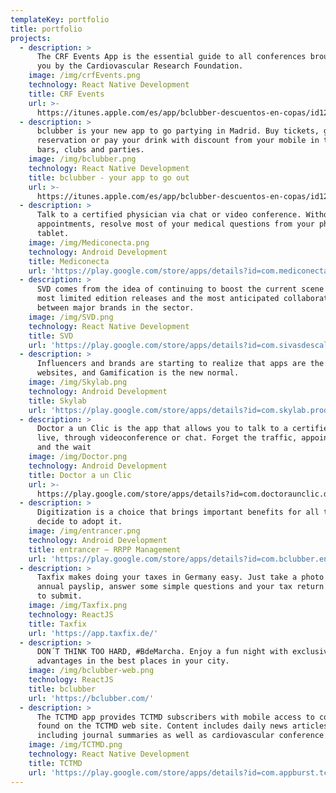```yaml
---
templateKey: portfolio
title: portfolio
projects:
  - description: >
      The CRF Events App is the essential guide to all conferences brought to
      you by the Cardiovascular Research Foundation.
    image: /img/crfEvents.png
    technology: React Native Development
    title: CRF Events
    url: >-
      https://itunes.apple.com/es/app/bclubber-descuentos-en-copas/id1254393987?mt=8
  - description: >
      bclubber is your new app to go partying in Madrid. Buy tickets, get your
      reservation or pay your drink with discount from your mobile in the best
      bars, clubs and parties.
    image: /img/bclubber.png
    technology: React Native Development
    title: bclubber - your app to go out
    url: >-
      https://itunes.apple.com/es/app/bclubber-descuentos-en-copas/id1254393987?mt=8
  - description: >
      Talk to a certified physician via chat or video conference. Without
      appointments, resolve most of your medical questions from your phone or
      tablet.
    image: /img/Mediconecta.png
    technology: Android Development
    title: Mediconecta
    url: 'https://play.google.com/store/apps/details?id=com.mediconecta.mediconecta1'
  - description: >
      SVD comes from the idea of continuing to boost the current scene of the
      most limited edition releases and the most anticipated collaborations
      between major brands in the sector.
    image: /img/SVD.png
    technology: React Native Development
    title: SVD
    url: 'https://play.google.com/store/apps/details?id=com.sivasdescalzo.svd_app'
  - description: >
      Influencers and brands are starting to realize that apps are the new
      websites, and Gamification is the new normal.
    image: /img/Skylab.png
    technology: Android Development
    title: Skylab
    url: 'https://play.google.com/store/apps/details?id=com.skylab.production'
  - description: >
      Doctor a un Clic is the app that allows you to talk to a certified doctor
      live, through videoconference or chat. Forget the traffic, appointments
      and the wait
    image: /img/Doctor.png
    technology: Android Development
    title: Doctor a un Clic
    url: >-
      https://play.google.com/store/apps/details?id=com.doctoraunclic.doctoraunclic1
  - description: >
      Digitization is a choice that brings important benefits for all those who
      decide to adopt it.
    image: /img/entrancer.png
    technology: Android Development
    title: entrancer – RRPP Management
    url: 'https://play.google.com/store/apps/details?id=com.bclubber.entrancer'
  - description: >
      Taxfix makes doing your taxes in Germany easy. Just take a photo of you
      annual payslip, answer some simple questions and your tax return is ready
      to submit.
    image: /img/Taxfix.png
    technology: ReactJS
    title: Taxfix
    url: 'https://app.taxfix.de/'
  - description: >
      DON´T THINK TOO HARD, #BdeMarcha. Enjoy a fun night with exclusive
      advantages in the best places in your city.
    image: /img/bclubber-web.png
    technology: ReactJS
    title: bclubber
    url: 'https://bclubber.com/'
  - description: >
      The TCTMD app provides TCTMD subscribers with mobile access to content
      found on the TCTMD web site. Content includes daily news articles,
      including journal summaries as well as cardiovascular conference coverage.
    image: /img/TCTMD.png
    technology: React Native Development
    title: TCTMD
    url: 'https://play.google.com/store/apps/details?id=com.appburst.tctmd'
---
```

